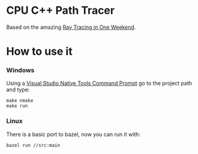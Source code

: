 # CPU C++ Path Tracer
Based on the amazing [Ray Tracing in One Weekend](https://raytracing.github.io/).

# How to use it

### Windows

Using a [Visual Studio Native Tools Command Prompt](https://docs.microsoft.com/en-us/dotnet/framework/tools/developer-command-prompt-for-vs) go to the project path and type:
```
make nmake
make run
```

### Linux

There is a basic port to bazel, now you can run it with:
```
bazel run //src:main
```